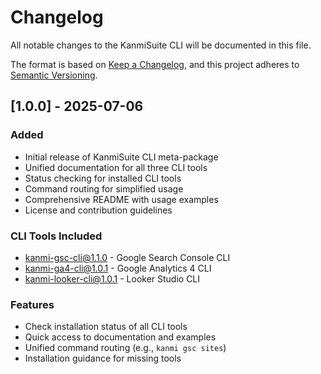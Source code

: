 # Changelog

All notable changes to the KanmiSuite CLI will be documented in this file.

The format is based on [Keep a Changelog](https://keepachangelog.com/en/1.0.0/),
and this project adheres to [Semantic Versioning](https://semver.org/spec/v2.0.0.html).

## [1.0.0] - 2025-07-06

### Added
- Initial release of KanmiSuite CLI meta-package
- Unified documentation for all three CLI tools
- Status checking for installed CLI tools
- Command routing for simplified usage
- Comprehensive README with usage examples
- License and contribution guidelines

### CLI Tools Included
- kanmi-gsc-cli@1.1.0 - Google Search Console CLI
- kanmi-ga4-cli@1.0.1 - Google Analytics 4 CLI  
- kanmi-looker-cli@1.0.1 - Looker Studio CLI

### Features
- Check installation status of all CLI tools
- Quick access to documentation and examples
- Unified command routing (e.g., `kanmi gsc sites`)
- Installation guidance for missing tools
